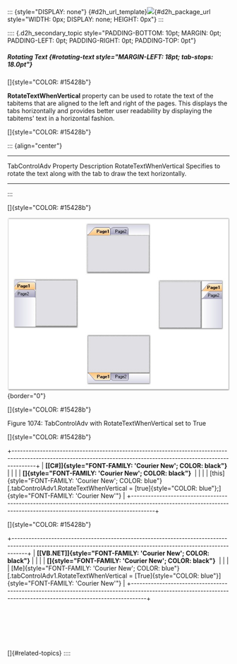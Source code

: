 ::: {style="DISPLAY: none"}
[](ms-xhelp:///?Id=d2h_url_template){#d2h_url_template}![](!package_url!){#d2h_package_url style="WIDTH: 0px; DISPLAY: none; HEIGHT: 0px"}
:::

:::: {.d2h_secondary_topic style="PADDING-BOTTOM: 10pt; MARGIN: 0pt; PADDING-LEFT: 0pt; PADDING-RIGHT: 0pt; PADDING-TOP: 0pt"}
##### Rotating Text {#rotating-text style="MARGIN-LEFT: 18pt; tab-stops: 18.0pt"}

[]{style="COLOR: #15428b"} 

**RotateTextWhenVertical** property can be used to rotate the text of the tabitems that are aligned to the left and right of the pages. This displays the tabs horizontally and provides better user readability by displaying the tabitems\' text in a horizontal fashion.

[]{style="COLOR: #15428b"} 

::: {align="center"}
  ------------------------ --------------------------------------------------------------------------------
  TabControlAdv Property   Description
  RotateTextWhenVertical   Specifies to rotate the text along with the tab to draw the text horizontally.
  ------------------------ --------------------------------------------------------------------------------
:::

[]{style="COLOR: #15428b"} 

![](ImagesExt/image76_1053.jpg){border="0"}

[]{style="COLOR: #15428b"} 

Figure 1074: TabControlAdv with RotateTextWhenVertical set to True

[]{style="COLOR: #15428b"} 

+--------------------------------------------------------------------------------------------------------------------------------------------------------------------+
| **[\[C#\]]{style="FONT-FAMILY: 'Courier New'; COLOR: black"}**                                                                                                     |
|                                                                                                                                                                    |
| **[]{style="FONT-FAMILY: 'Courier New'; COLOR: black"}**                                                                                                           |
|                                                                                                                                                                    |
| [this]{style="FONT-FAMILY: 'Courier New'; COLOR: blue"}[.tabControlAdv1.RotateTextWhenVertical = [true]{style="COLOR: blue"};]{style="FONT-FAMILY: 'Courier New'"} |
+--------------------------------------------------------------------------------------------------------------------------------------------------------------------+

[]{style="COLOR: #15428b"} 

+-----------------------------------------------------------------------------------------------------------------------------------------------------------------+
| **[\[VB.NET\]]{style="FONT-FAMILY: 'Courier New'; COLOR: black"}**                                                                                              |
|                                                                                                                                                                 |
| **[]{style="FONT-FAMILY: 'Courier New'; COLOR: black"}**                                                                                                        |
|                                                                                                                                                                 |
| [Me]{style="FONT-FAMILY: 'Courier New'; COLOR: blue"}[.tabControlAdv1.RotateTextWhenVertical = [True]{style="COLOR: blue"}]{style="FONT-FAMILY: 'Courier New'"} |
+-----------------------------------------------------------------------------------------------------------------------------------------------------------------+

 

 

 

[]{#related-topics}
::::
